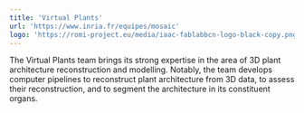 ```yaml
---
title: 'Virtual Plants'
url: 'https://www.inria.fr/equipes/mosaic'
logo: 'https://romi-project.eu/media/iaac-fablabbcn-logo-black-copy.png'
---
```


The Virtual Plants team brings its strong expertise in the area of 3D plant architecture reconstruction and modelling. Notably, the team develops computer pipelines to reconstruct plant architecture from 3D data, to assess their reconstruction, and to segment the architecture in its constituent organs.
